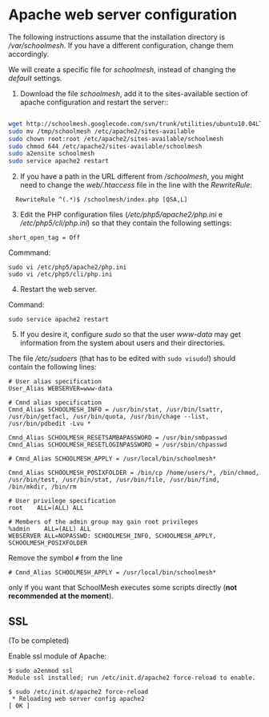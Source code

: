 # Apache web server configuration #

The following instructions assume that the installation directory is _/var/schoolmesh_. If you have a different configuration, change them accordingly.

We will create a specific file for _schoolmesh_, instead of changing the _default_ settings.

1. Download the file _schoolmesh_, add it to the sites-available section of apache configuration and restart the server::

```sh

wget http://schoolmesh.googlecode.com/svn/trunk/utilities/ubuntu10.04LTS/apache2/schoolmesh -O /tmp/schoolmesh
sudo mv /tmp/schoolmesh /etc/apache2/sites-available
sudo chown root:root /etc/apache2/sites-available/schoolmesh
sudo chmod 644 /etc/apache2/sites-available/schoolmesh
sudo a2ensite schoolmesh
sudo service apache2 restart
```

2. If you have a path in the URL different from _/schoolmesh_, you might need to change the _web/.htaccess_ file in the line with the _RewriteRule_:

```
  RewriteRule ^(.*)$ /schoolmesh/index.php [QSA,L]
```

3. Edit the PHP configuration files (_/etc/php5/apache2/php.ini_ e _/etc/php5/cli/php.ini_) so that they contain the following settings:

```
short_open_tag = Off
```

Commmand:

```
sudo vi /etc/php5/apache2/php.ini
sudo vi /etc/php5/cli/php.ini
```

4. Restart the web server.

Command:

```
sudo service apache2 restart
```

5. If you desire it, configure _sudo_ so that the user _www-data_ may get information from the system about users and their directories.

The file _/etc/sudoers_ (that has to be edited with `sudo visudo`!) should contain the following lines:

```
# User alias specification
User_Alias WEBSERVER=www-data

# Cmnd alias specification
Cmnd_Alias SCHOOLMESH_INFO = /usr/bin/stat, /usr/bin/lsattr, /usr/bin/getfacl, /usr/bin/quota, /usr/bin/chage --list, /usr/bin/pdbedit -Lvu *

Cmnd_Alias SCHOOLMESH_RESETSAMBAPASSWORD = /usr/bin/smbpasswd
Cmnd_Alias SCHOOLMESH_RESETLOGINPASSWORD = /usr/sbin/chpasswd

# Cmnd_Alias SCHOOLMESH_APPLY = /usr/local/bin/schoolmesh*

Cmnd_Alias SCHOOLMESH_POSIXFOLDER = /bin/cp /home/users/*, /bin/chmod, /usr/bin/test, /usr/bin/stat, /usr/bin/file, /usr/bin/find, /bin/mkdir, /bin/rm

# User privilege specification
root    ALL=(ALL) ALL

# Members of the admin group may gain root privileges
%admin    ALL=(ALL) ALL
WEBSERVER ALL=NOPASSWD: SCHOOLMESH_INFO, SCHOOLMESH_APPLY, SCHOOLMESH_POSIXFOLDER
```

Remove the symbol `#` from the line

```
# Cmnd_Alias SCHOOLMESH_APPLY = /usr/local/bin/schoolmesh*
```

only if you want that SchoolMesh executes some scripts directly (**not recommended at the moment**).

## SSL ##

(To be completed)

Enable ssl module of Apache:

```
$ sudo a2enmod ssl
Module ssl installed; run /etc/init.d/apache2 force-reload to enable.

$ sudo /etc/init.d/apache2 force-reload
 * Reloading web server config apache2                                   [ OK ] 

```


